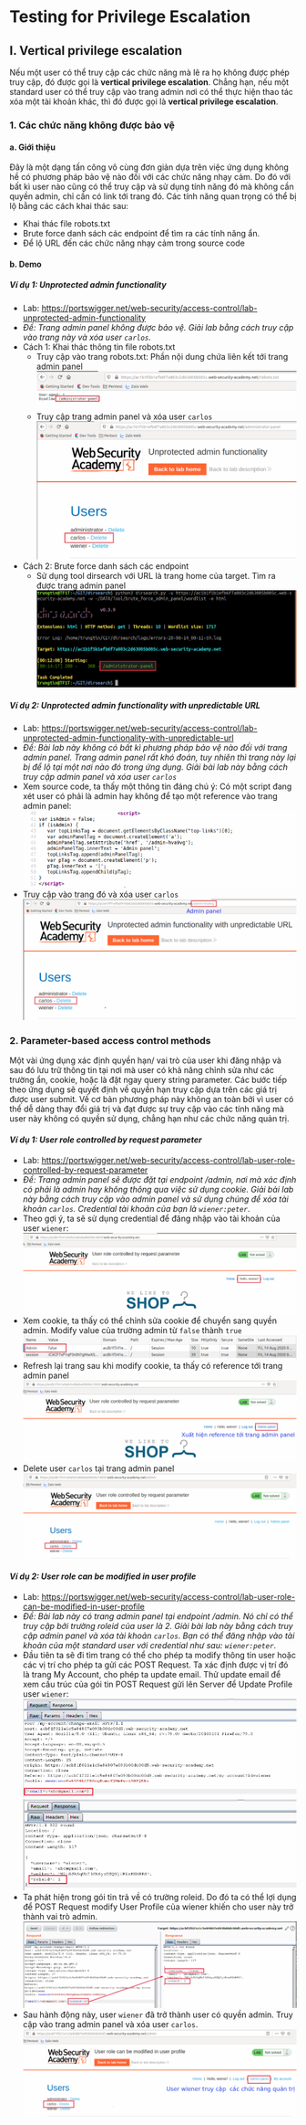 # Testing for Privilege Escalation

## I. Vertical privilege escalation
Nếu một user có thể truy cập các chức năng mà lẽ ra họ không được phép truy cập, đó được gọi là **vertical privilege escalation**. Chẳng hạn, nếu một standard user có thể truy cập
vào trang admin nơi có thể thực hiện thao tác xóa một tài khoản khác, thì đó được gọi là **vertical privilege escalation**.

### 1. Các chức năng không được bảo vệ
#### a. Giới thiệu
Đây là một dạng tấn công vô cùng đơn giản dựa trên việc ứng dụng không hề có phương pháp bảo vệ nào đối với các chức năng nhạy cảm. Do đó với bất kì user nào cũng có thể truy cập và sử dụng tính năng đó mà không cần quyền admin, chỉ cần có link tới trang đó. Các tính năng quan trọng có thể bị lộ bằng các cách khai thác sau:</br>
* Khai thác file robots.txt
* Brute force danh sách các endpoint để tìm ra các tính năng ẩn.
* Để lộ URL đến các chức năng nhạy cảm trong source code
#### b. Demo
##### *Ví dụ 1: Unprotected admin functionality*
* Lab: https://portswigger.net/web-security/access-control/lab-unprotected-admin-functionality
* *Đề: Trang admin panel không được bảo vệ. Giải lab bằng cách truy cập vào trang này và xóa user `carlos`.*
* Cách 1: Khai thác thông tin file robots.txt
	* Truy cập vào trang robots.txt: Phần nội dung chứa liên kết tới trang admin panel
![exploit robots.txt](./Images/1.png)
	* Truy cập trang admin panel và xóa user `carlos`
![remove user](./Images/2.png)
* Cách 2: Brute force danh sách các endpoint 
	* Sử dụng tool dirsearch với URL là trang home của target. Tìm ra được trang admin panel
![brute force using dirsearch](./Images/3.png)
##### *Ví dụ 2: Unprotected admin functionality with unpredictable URL*
* Lab: https://portswigger.net/web-security/access-control/lab-unprotected-admin-functionality-with-unpredictable-url
* *Đề: Bài lab này không có bất kì phương pháp bảo vệ nào đối với trang admin panel. Trang admin panel rất khó đoán, tuy nhiên thì trang này lại bị để lộ tại một nơi nào đó trong ứng dụng. Giải bài lab này bằng cách truy cập admin panel và xóa user `carlos`*
* Xem source code, ta thấy một thông tin đáng chú ý: Có một script đang xét user có phải là admin hay không để tạo một reference vào trang admin panel:
![unpredictable admin panel](./Images/4.png)
* Truy cập vào trang đó và xóa user `carlos`
![remove user](./Images/5.png)

### 2. Parameter-based access control methods
Một vài ứng dụng xác định quyền hạn/ vai trò của user khi đăng nhập và sau đó lưu trữ thông tin tại nơi mà user có khả năng chỉnh sửa như các trường ẩn, cookie, hoặc là đặt ngay query string parameter. Các bước tiếp theo ứng dụng sẽ quyết định về quyền hạn truy cập dựa trên các giá trị được user submit. Về cơ bản phương pháp này không an toàn bởi vì user có thể dễ dàng thay đổi giá trị và đạt được sự truy cập vào các tính năng mà user này không có quyền sử dụng, chẳng hạn như các chức năng quản trị.
#### *Ví dụ 1: User role controlled by request parameter*
* Lab: https://portswigger.net/web-security/access-control/lab-user-role-controlled-by-request-parameter
* *Đề: Trang admin panel sẽ được đặt tại endpoint /admin, nơi mà xác định có phải là admin hay không thông qua việc sử dụng cookie. Giải bài lab này bằng cách truy cập vào admin panel và sử dụng chúng để xóa tài khoản `carlos`. Credential tài khoản của bạn là `wiener:peter`*. 
* Theo gợi ý, ta sẽ sử dụng credential để đăng nhập vào tài khoản của user `wiener`:
![Login to wiener](./Images/6.png)
* Xem cookie, ta thấy có thể chỉnh sửa cookie để chuyển sang quyền admin. Modify value của trường admin từ `false` thành `true`
![Modify cookie](./Images/7.png)
* Refresh lại trang sau khi modify cookie, ta thấy có reference tới trang admin panel
![Reference tới trang admin panel](./Images/8.png)
* Delete user `carlos` tại trang admin panel
![Remove user](./Images/9.png)
#### *Ví dụ 2: User role can be modified in user profile*
* Lab: https://portswigger.net/web-security/access-control/lab-user-role-can-be-modified-in-user-profile
* *Đề: Bài lab này có trang admin panel tại endpoint /admin. Nó chỉ có thể truy cập bởi trường roleid của user là 2. Giải bài lab này bằng cách truy cập admin panel và xóa tài khoản `carlos`. Bạn có thể đăng nhập vào tài khoản của một standard user với credential như sau: `wiener:peter`*.
* Đầu tiên ta sẽ đi tìm trang có thể cho phép ta modify thông tin user hoặc các vị trí cho phép ta gửi các POST Request. Ta xác định được vị trí đó là trang My Account, cho phép ta update email. Thử update email để xem cấu trúc của gói tin POST Request gửi lên Server để Update Profile user `wiener`:
![original POST Request](./Images/10.png)
![original Response](./Images/11.png)
* Ta phát hiện trong gói tin trả về có trường roleid. Do đó ta có thể lợi dụng để POST Request modify User Profile của wiener khiến cho user này trở thành vai trò admin.
![modified POST Request](./Images/12.png)
* Sau hành động này, user `wiener` đã trở thành user có quyền admin. Truy cập vào trang admin panel và xóa user `carlos`.
![admin panel of wiener by using modifying User Profile](./Images/13.png)
